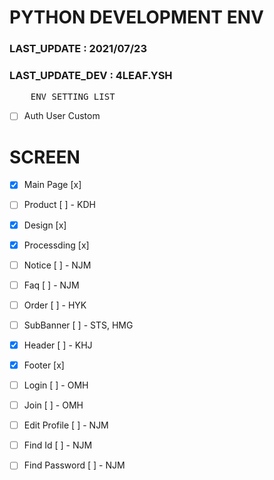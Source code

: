 # PYTHON DEVELOPMENT ENV

### LAST_UPDATE : 2021/07/23

### LAST_UPDATE_DEV : 4LEAF.YSH

<pre>
    ENV SETTING LIST
</pre>

- [ ] Auth User Custom


# SCREEN
- [x] Main Page [x]
- [ ] Product [ ]           - KDH
- [x] Design [x]
- [x] Processding [x]
- [ ] Notice [ ]            - NJM
- [ ] Faq [ ]               - NJM
- [ ] Order [ ]             - HYK
- [ ] SubBanner [ ]         - STS, HMG
- [x] Header [ ]            - KHJ
- [x] Footer [x]      
- [ ] Login [ ]             - OMH
- [ ] Join [ ]              - OMH
- [ ] Edit Profile [ ]      - NJM
- [ ] Find Id [ ]           - NJM
- [ ] Find Password [ ]     - NJM


